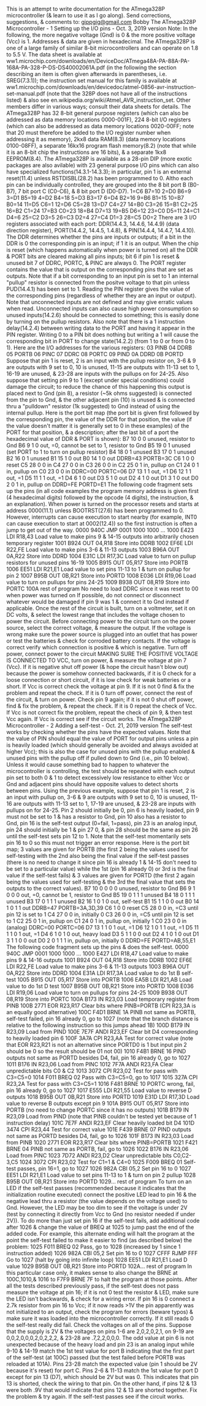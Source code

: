 This is an attempt to write documentation for the ATmega328P
microcontroller (& learn to use it as I go along). Send corrections,
suggestions, & comments to: gippgig@gmail.com Bobby The ATmega328P
Microcontroller - 1 Setting up the I/O pins - Oct. 3, 2019 version Note:
In the following, the more negative voltage (Gnd) is 0 & the more
positive voltage (Vcc) is 1. Addresses & data are given in hexadecimal.
The ATmega328P is one of a large family of similar 8-bit
microcontrollers and can operate on 1.8 to 5.5 V. The data sheet is
available at
ww1.microchip.com/downloads/en/DeviceDoc/ATmega48A-PA-88A-PA-168A-PA-328-P-DS-DS40002061A.pdf
(in the following the section describing an item is often given
afterwards in parentheses, i.e. SREG(7.3.1)); the instruction set manual
for this family is available at
ww1.microchip.com/downloads/en/devicedoc/atmel-0856-avr-instruction-set-manual.pdf
(note that the 328P does not have all of the instructions listed) & also
see en.wikipedia.org/wiki/Atmel_AVR_instruction_set. Other members
differ in various ways; consult their data sheets for details. The
ATmega328P has 32 8-bit general purpose registers (which can also be
addressed as data memory locations 0000-001F), 224 8-bit I/O registers
(which can also be addressed as data memory locations 0020-00FF; note
that 20 must therefore be added to the I/O register number when
addressing it as memory), 2kx8 data RAM(8.3) (data memory locations
0100-08FF), a separate 16kx16 program flash memory(8.2) (note that while
it is an 8-bit chip the instructions are 16 bits), & a separate 1kx8
EEPROM(8.4). The ATmega328P is available as a 28-pin DIP (more exotic
packages are also avilable) with 23 general purpose I/O pins which can
also have specialized functions(14.3.1-14.3.3); in particular, pin 1 is
an external reset(11.4) unless RSTDISBL(28.2) has been programmed to 0.
Altho each pin can be individually controlled, they are grouped into the
8 bit port B (B0-B7), 7 bit port C (C0-C6), & 8 bit port D (D0-D7). 1=C6
B7=10 2=D0 B6=9 3=D1 B5=19 4=D2 B4=18 5=D3 B3=17 6=D4 B2=16 9=B6 B1=15
10=B7 B0=14 11=D5 C6=1 12=D6 C5=28 13=D7 C4=27 14=B0 C3=26 15=B1 C2=25
16=B2 C1=24 17=B3 C0=23 18=B4 D7=13 19=B5 D6=12 23=C0 D5=11 24=C1 D4=6
25=C2 D3=5 26=C3 D2=4 27=C4 D1=3 28=C5 D0=2 There are 3 I/O registers
associated with each port: DDR(14.4.3, 14.4.6, 14.4.9) (data direction
register), PORT(14.4.2, 14.4.5, 1.4.8), & PIN(14.4.4, 14.4.7, 14.4.10).
The DDR determines whether the pins are inputs or outputs; if a bit in
the DDR is 0 the corresponding pin is an input; if 1 it is an output.
When the chip is reset (which happens automatically when power is turned
on) all the DDR & PORT bits are cleared making all pins inputs; bit 6 if
pin 1 is reset & unused bit 7 of DDRC, PORTC, & PINC are always 0. The
PORT register contains the value that is output on the corresponding
pins that are set as outputs. Note that if a bit corresponding to an
input pin is set to 1 an internal "pullup" resistor is connected from
the positve voltage to that pin unless PUD(14.4.1) has been set to 1.
Reading the PIN register gives the value of the corresponding pins
(regardless of whether they are an input or output). Note that
unconnected inputs are not defined and may give erratic values when
read. Unconnected inputs can also cause high power consumption so unused
inputs(14.2.6) should be connected to something; this is easily done by
turning on the pullup resistors. Also note that there is a 1 instruction
delay(14.2.4) between writing data to the PORT and having it appear in
the PIN register. Writing 0 to a PIN bit does nothing but writing a 1
will cause the corresponding bit in PORT to change state(14.2.2) (from 1
to 0 or from 0 to 1). Here are the I/O addresses for the various
registers: 03 PINB 04 DDRB 05 PORTB 06 PINC 07 DDRC 08 PORTC 09 PIND 0A
DDRD 0B PORTD Suppose that pin 1 is reset, 2 is an input with the pullup
resistor on, 3-6 & 9 are outputs with 9 set to 0, 10 is unused, 11-15
are outputs with 11-13 set to 1, 16-19 are unused, & 23-28 are inputs
with the pullups on for 24-25. Also suppose that setting pin 9 to 1
(except under special conditions) could damage the circuit; to reduce
the chance of this happening this output is placed next to Gnd (pin 8),
a resistor (~5k ohms suggested) is connected from the pin to Gnd, & the
other adjacent pin (10) is unused & is connected thru a "pulldown"
resistor (1k suggested) to Gnd instead of using the internal pullup.
Here is the port bit map (the port bit is given first followed by the
corresponding pin, the value of the DDR for that position, the value (if
the value doesn't matter it is generally set to 0 in these examples) of
the PORT for that position, & a description; after the last bit of a
port the hexadecimal value of DDR & PORT is shown): B7 10 0 0 unused,
resistor to Gnd B6 9 1 0 out, =0, cannot be set to 1, resistor to Gnd B5
19 0 1 unused (set PORT to 1 to turn on pullup resistor) B4 18 0 1
unused B3 17 0 1 unused B2 16 0 1 unused B1 15 1 0 out B0 14 1 0 out
DDRB=43 PORTB=3C C6 1 0 0 reset C5 28 0 0 in C4 27 0 0 in C3 26 0 0 in
C2 25 0 1 in, pullup on C1 24 0 1 in, pullup on C0 23 0 0 in DDRC=00
PORTC=06 D7 13 1 1 out, =1 D6 12 1 1 out, =1 D5 11 1 1 out, =1 D4 6 1 0
out D3 5 1 0 out D2 4 1 0 out D1 3 1 0 out D0 2 0 1 in, pullup on
DDRD=FE PORTD=E1 The following code fragment sets up the pins (in all
code examples the program memory address is given first (4 hexadecimal
digits) followed by the opcode (4 digits), the instruction, & an
explanation). When power is turned on the processor resets and starts at
address 0000(11.1) unless BOOTRST(27.6) has been programmed to 0.
However, interrupts can cause execution to start nearby (for example,
INT0 can cause execution to start at 0002(12.4)) so the first
instruction is often a jump to get out of the way. 0000 940C JMP 0001
1000 1000 ... 1000 E423 LDI R18,43 Load value to make pins 9 & 14-15
outputs into arbitrarily chosen temporary register 1001 B924 OUT 04,R18
Store into DDRB 1002 EF6E LDI R22,FE Load value to make pins 3-6 & 11-13
outputs 1003 B96A OUT 0A,R22 Store into DDRD 1004 E31C LDI R17,3C Load
value to turn on pullup resistors for unused pins 16-19 1005 B915 OUT
05,R17 Store into PORTB 1006 EE51 LDI R21,E1 Load value to set pins
11-13 to 1 & turn on pullup for pin 2 1007 B95B OUT 0B,R21 Store into
PORTD 1008 E036 LDI R19,06 Load value to turn on pullups for pins 24-25
1009 B938 OUT 08,R19 Store into PORTC 100A rest of program No need to
load DDRC since it was reset to 00 when power was turned on If possible,
do not connect or disconnect whatever would be damaged if pin 9 was 1 &
connect it to Gnd instead if applicable. Once the rest of the circuit is
built, turn on a voltmeter, set it on DC volts, & select the lowest
range that includes the voltage chosen to power the circuit. Before
connecting power to the circuit turn on the power source, select the
correct voltage, & measure the output. If the voltage is wrong make sure
the power source is plugged into an outlet that has power or test the
batteries & check for corroded battery contacts. If the voltage is
correct verify which connection is positive & which is negative. Turn
off power, connect power to the circuit MAKING SURE THE POSITIVE VOLTAGE
IS CONNECTED TO VCC, turn on power, & measure the voltage at pin 7
(Vcc). If it is negative shut off power (& hope the circuit hasn't blow
out) because the power is somehow connected backwards, if it is 0 check
for a loose connection or short circuit, if it is low check for weak
batteries or a short. If Vcc is correct check the voltage at pin 9. If
it is not 0 find & fix the problem and repeat the check. If it is 0 turn
off power, connect the rest of the circuit, & turn on power. Check pin 9
again; if it is not 0 shut off power, find & fix the problem, & repeat
the check. If it is 0 repeat the check of Vcc. If Vcc is not correct fix
the problem, repeat the check of pin 9, & then test Vcc again. If Vcc is
correct see if the circuit works. The ATmega328P Microcontroller - 2
Adding a self-test - Oct. 21, 2019 version The self-test works by
checking whether the pins have the expected values. Note that the value
of PIN should equal the value of PORT for output pins unless a pin is
heavily loaded (which should generally be avoided and always avoided at
higher Vcc); this is also the case for unused pins with the pullup
enabled & unused pins with the pullup off if pulled down to Gnd (i.e.,
pin 10 below). Unless it would cause something bad to happen to whatever
the microcontroller is controlling, the test should be repeated with
each output pin set to both 0 & 1 to detect excessively low resistance
to either Vcc or Gnd and adjacent pins should have opposite values to
detect shorts between pins. Using the previous example, suppose that pin
1 is reset, 2 is an input with pullup on, 3-6 & 9 are outputs with 9 set
to 0, 10 is unused, 11-16 are outputs with 11-13 set to 1, 17-19 are
unused, & 23-28 are inputs with pullups on for 24-25. Pin 2 should
initially be 0, pin 6 is heavily loaded, pin 9 must not be set to 1 &
has a resistor to Gnd, pin 10 also has a resistor to Gnd, pin 16 is the
self-test output (0=fail, 1=pass), pin 23 is an analog input, pin 24
should initially be 1 & pin 27 0, & pin 28 should be the same as pin 26
until the self-test sets pin 12 to 1. Note that the self-test
momentarily sets pin 16 to 0 so this must not trigger an error response.
Here is the port bit map; 3 values are given for PORTB (the first 2
being the values used for self-testing with the 2nd also being the final
value if the self-test passes (there is no need to change it since pin
16 is already 1 & 14-15 don't need to be set to a particular value)
while the 1st (pin 16 already 0) or 3rd is the final value if the
self-test fails) & 3 values are given for PORTD (the first 2 again being
the values used for self-testing & the 3rd the final value that sets the
outputs to the correct values). B7 10 0 0 0 0 unused, resistor to Gnd B6
9 1 0 0 0 out, =0, cannot be 1, resistor to Gnd B5 19 0 1 1 1 unused B4
18 0 1 1 1 unused B3 17 0 1 1 1 unused B2 16 1 0 1 0 out, self-test B1
15 1 1 0 0 out B0 14 1 0 1 1 out DDRB=47 PORTB=3A,3D,39 C6 1 0 0 reset
C5 28 0 0 in, =C3 until pin 12 is set to 1 C4 27 0 0 in, initially 0 C3
26 0 0 in, =C5 until pin 12 is set to 1 C2 25 0 1 in, pullup on C1 24 0
1 in, pullup on, initially 1 C0 23 0 0 in (analog) DDRC=00 PORTC=06 D7
13 1 1 0 1 out, =1 D6 12 1 0 1 1 out, =1 D5 11 1 1 0 1 out, =1 D4 6 1 0
1 0 out, heavy load D3 5 1 1 0 0 out D2 4 1 0 1 0 out D1 3 1 1 0 0 out
D0 2 0 1 1 1 in, pullup on, initially 0 DDRD=FE PORTD=AB,55,E1 The
following code fragment sets up the pins & does the self-test. 0000 940C
JMP 0001 1000 1000 ... 1000 E427 LDI R18,47 Load value to make pins 9 &
14-16 outputs 1001 B924 OUT 04,R18 Store into DDRB 1002 EF6E LDI R22,FE
Load value to make pins 3-6 & 11-13 outputs 1003 B96A OUT 0A,R22 Store
into DDRD 1004 E31A LDI R17,3A Load value to do 1st B self-test 1005
B915 OUT 05,R17 Store into PORTB 1006 EA5B LDI R21,AB Load value to do
1st D test 1007 B95B OUT 0B,R21 Store into PORTD 1008 E036 LDI R19,06
Load value to turn on pullups for pins 24-25 1009 B938 OUT 08,R19 Store
into PORTC 100A B173 IN R23,03 Load temporary register from PINB 100B
2771 EOR R23,R17 Clear bits where PINB=PORTB (CPI R23,3A is an equally
good alternative) 100C F4D1 BRNE 1A PINB not same as PORTB, self-test
failed, pin 16 already 0, go to 1027 (note that the branch distance is
relative to the following instruction so this jumps ahead 1B) 100D B179
IN R23,09 Load from PIND 100E 7E7F ANDI R23,EF Clear bit D4
corresponding to heavily loaded pin 6 100F 3A7A CPI R23,AA Test for
correct value (note that EOR R23,R21 is not an alternative since PORTD0
is 1 but input pin 2 should be 0 so the result should be 01 not 00) 1010
F4B1 BRNE 16 PIND outputs not same as PORTD besides D4, fail, pin 16
already 0, go to 1027 1011 B176 IN R23,06 Load from PINC 1012 7F7A ANDI
R23,FA Clear unpredictable bits C0 & C2 1013 3072 CPI R23,02 Test for
pass with C3=C5=0 1014 F011 BREQ 02 Pass with C3=C5=0, go to 1017 1015
327A CPI R23,2A Test for pass with C3=C5=1 1016 F481 BRNE 10 PORTC
wrong, fail, pin 16 already 0, go to 1027 1017 E555 LDI R21,55 Load
value to reverse D outputs 1018 B95B OUT 0B,R21 Store into PORTD 1019
E31D LDI R17,3D Load value to reverse B outputs except pin 9 101A B915
OUT 05,R17 Store into PORTB (no need to change PORTC since it has no
outputs) 101B B179 IN R23,09 Load from PIND (note that PINB couldn't be
tested yet because of 1 instruction delay) 101C 7E7F ANDI R23,EF Clear
heavily loaded bit D4 101D 3474 CPI R23,44 Test for correct value 101E
F439 BRNE 07 PIND outputs not same as PORTD besides D4, fail, go to 1026
101F B173 IN R23,03 Load from PINB 1020 2771 EOR R23,R17 Clear bits
where PINB=PORTB 1021 F421 BRNE 04 PINB not same as PORTB, fail, go to
1026 1022 B176 IN R23,06 Load from PINC 1023 7D72 ANDI R23,D2 Clear
unpredictable bits C0,C2-3,C5 1024 3072 CPI R23,02 Test for C1=1 & C4=0
1025 F009 BREQ 01 Self-test passes, pin 16=1, go to 1027 1026 982A CBI
05,2 Set pin 16 to 0 1027 EE51 LDI R21,E1 Load value to set pins 11-13
to 1 & turn on pin 2 pullup 1028 B95B OUT 0B,R21 Store into PORTD
1029... rest of program To turn on an LED if the self-test passes
(recommended because it indicates that the initialization routine
executed) connect the positive LED lead to pin 16 & the negative lead
thru a resistor (the value depends on the voltage used) to Gnd. However,
the LED may be too dim to see if the voltage is under 2V (test by
connecting it directly from Vcc to Gnd (no resistor needed if under
2V)). To do more than just set pin 16 if the self-test fails, add
additional code after 1026 & change the value of BREQ at 1025 to jump
past the end of the added code. For example, this alternate ending will
halt the program at the point the self-test failed to make it easier to
find (as described below) the problem: 1025 F011 BREQ 02 Pass, go to
1028 (increased by 1 since 1 instruction added) 1026 982A CBI 05,2 Set
pin 16 to 0 1027 CFFF RJMP FFF Go to 1027 (halt by going into infinite
loop) 1028 EE51 LDI R21,E1 Load D value 1029 B95B OUT 0B,R21 Store into
PORTD 102A... rest of program In this particular case only, it makes
sense to also change the BRNE at 100C,1010,& 1016 to F7F9 BRNE 7F to
halt the program at those points. After all the tests described
previously pass, if the self-test does not pass measure the voltage at
pin 16; if it is not 0 test the resistor & LED, make sure the LED isn't
backwards, & check for a wiring error. If pin 16 is 0 connect a 2.7k
resistor from pin 16 to Vcc; if it now reads \>1V the pin apparently was
not initialized to an output, check the program for errors (beware
typos) & make sure it was loaded into the microcontroller correctly. If
it still reads 0 the self-test really did fail. Check the voltages on
all of the pins. Suppose that the supply is 2V & the voltages on pins
1-6 are 2,0,2,0,2,1, on 9-19 are 0,0,2,0,0,0,2,0,2,2,2, & 23-28 are
.7,2,2,0,0,0. The odd value at pin 6 is not unexpected because of the
heavy load and pin 23 is an analog input while 9-10 & 14-19 match the
1st test value for port B indicating that the first part of the
self-test (at 100C) passed (but the test failed before PORTB was
reloaded at 101A). Pins 23-28 match the expected value (pin 1 should be
2V because it's reset) for port C. Pins 2-6 & 11-13 match the 1st value
for port D except for pin 13 (D7), which should be 2V but was 0. This
indicates that pin 13 is shorted, check the wiring to that pin. On the
other hand, if pins 12 & 13 were both .9V that would indicate that pins
12 & 13 are shorted together. Fix the problem & try again. If the
self-test passes see if the circuit works.